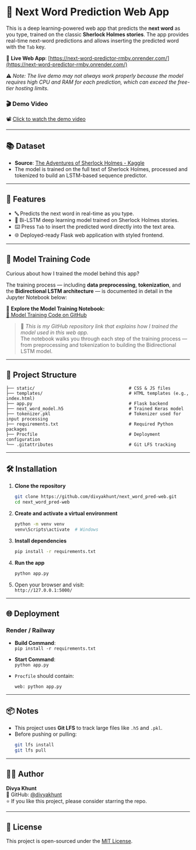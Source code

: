 # 🔮 Next Word Prediction Web App

This is a deep learning-powered web app that predicts the **next word** as you type, trained on the classic **Sherlock Holmes stories**. The app provides real-time next-word predictions and allows inserting the predicted word with the `Tab` key.


🔗 **Live Web App**: [https://next-word-predictor-rmby.onrender.com/](https://next-word-predictor-rmby.onrender.com/)

⚠️ _Note: The live demo may not always work properly because the model requires high CPU and RAM for each prediction, which can exceed the free-tier hosting limits._

### 🎬 Demo Video  
📽️ [Click to watch the demo video](https://drive.google.com/file/d/1-QAO7aA3q0S0fF5Dh7zhnBMnSWn8IKgM/view?usp=sharing)

---

## 📚 Dataset

- **Source**: [The Adventures of Sherlock Holmes - Kaggle](https://www.kaggle.com/datasets/cashncarry/the-adventures-of-sherlock-holmes)
- The model is trained on the full text of Sherlock Holmes, processed and tokenized to build an LSTM-based sequence predictor.

---

## 🚀 Features

- 🔤 Predicts the next word in real-time as you type.
- 🧠 Bi-LSTM deep learning model trained on Sherlock Holmes stories.
- ⌨️ Press `Tab` to insert the predicted word directly into the text area.
- 🌐 Deployed-ready Flask web application with styled frontend.

---

## 🧠 Model Training Code

Curious about how I trained the model behind this app?

The training process — including **data preprocessing**, **tokenization**, and the **Bidirectional LSTM architecture** — is documented in detail in the Jupyter Notebook below:

📓 **Explore the Model Training Notebook:**  
[🔗 Model Training Code on GitHub](https://github.com/divyakhunt/next-word-predictor/blob/main/next_word_predictor.ipynb)

> 📁 *This is my GitHub repository link that explains how I trained the model used in this web app.*  
> The notebook walks you through each step of the training process — from preprocessing and tokenization to building the Bidirectional LSTM model.

---

## 📁 Project Structure

```
├── static/                                    # CSS & JS files
├── templates/                                 # HTML templates (e.g., index.html)
├── app.py                                     # Flask backend
├── next_word_model.h5                         # Trained Keras model
├── tokenizer.pkl                              # Tokenizer used for input processing
├── requirements.txt                           # Required Python packages
├── Procfile                                   # Deployment configuration
└── .gitattributes                             # Git LFS tracking

```

---

## 🛠️ Installation

1. **Clone the repository**
   ```bash
   git clone https://github.com/divyakhunt/next_word_pred-web.git
   cd next_word_pred-web
   ```

2. **Create and activate a virtual environment**
   ```bash
   python -m venv venv
   venv\Scripts\activate  # Windows
   ```

3. **Install dependencies**
   ```bash
   pip install -r requirements.txt
   ```

4. **Run the app**
   ```bash
   python app.py
   ```

5. Open your browser and visit:  
   `http://127.0.0.1:5000/`

---

## 🌐 Deployment

### Render / Railway

- **Build Command**:  
  `pip install -r requirements.txt`

- **Start Command**:  
  `python app.py`

- `Procfile` should contain:
  ```
  web: python app.py
  ```

---

## 📦 Notes

- This project uses **Git LFS** to track large files like `.h5` and `.pkl`.
- Before pushing or pulling:
  ```bash
  git lfs install
  git lfs pull
  ```

---

## 🙋‍♂️ Author

**Divya Khunt**  
🔗 GitHub: [@divyakhunt](https://github.com/divyakhunt)  
⭐ If you like this project, please consider starring the repo.

---

## 📜 License

This project is open-sourced under the [MIT License](LICENSE).
